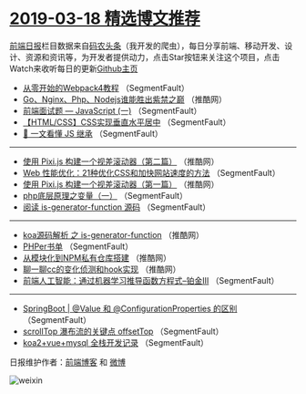 # [2019-03-18 精选博文推荐](http://hao.caibaojian.com/date/2019/03/18)

[前端日报](http://caibaojian.com/c/news)栏目数据来自[码农头条](http://hao.caibaojian.com/)（我开发的爬虫），每日分享前端、移动开发、设计、资源和资讯等，为开发者提供动力，点击Star按钮来关注这个项目，点击Watch来收听每日的更新[Github主页](https://github.com/kujian/frontendDaily)
* [从零开始的Webpack4教程](http://hao.caibaojian.com/104088.html) （SegmentFault）
* [Go、Nginx、Php、Nodejs谁能胜出紫禁之巅](http://hao.caibaojian.com/104095.html) （推酷网）
* [前端面试题 &#8212; JavaScript (一)](http://hao.caibaojian.com/104080.html) （SegmentFault）
* [【HTML/CSS】CSS实现垂直水平居中](http://hao.caibaojian.com/104087.html) （SegmentFault）
* [💎 一文看懂 JS 继承](http://hao.caibaojian.com/104082.html) （SegmentFault）

***
* [使用 Pixi.js 构建一个视差滚动器（第二篇）](http://hao.caibaojian.com/104094.html) （推酷网）
* [Web 性能优化：21种优化CSS和加快网站速度的方法](http://hao.caibaojian.com/104079.html) （SegmentFault）
* [使用 Pixi.js 构建一个视差滚动器（第一篇）](http://hao.caibaojian.com/104096.html) （推酷网）
* [php底层原理之变量（一）](http://hao.caibaojian.com/104089.html) （SegmentFault）
* [阅读 is-generator-function 源码](http://hao.caibaojian.com/104090.html) （SegmentFault）

***
* [koa源码解析 之 is-generator-function](http://hao.caibaojian.com/104091.html) （推酷网）
* [PHPer书单](http://hao.caibaojian.com/104081.html) （SegmentFault）
* [从模块化到NPM私有仓库搭建](http://hao.caibaojian.com/104092.html) （推酷网）
* [聊一聊cc的变化侦测和hook实现](http://hao.caibaojian.com/104093.html) （推酷网）
* [前端人工智能：通过机器学习推导函数方程式&#8211;铂金Ⅲ](http://hao.caibaojian.com/104083.html) （SegmentFault）

***
* [SpringBoot | @Value 和 @ConfigurationProperties 的区别](http://hao.caibaojian.com/104084.html) （SegmentFault）
* [scrollTop 瀑布流的关键点 offsetTop](http://hao.caibaojian.com/104085.html) （SegmentFault）
* [koa2+vue+mysql 全栈开发记录](http://hao.caibaojian.com/104086.html) （SegmentFault）

日报维护作者：[前端博客](http://caibaojian.com/) 和 [微博](http://caibaojian.com/go/weibo)

![weixin](https://user-images.githubusercontent.com/3055447/38468989-651132ac-3b80-11e8-8e6b-15122322a9d7.png)